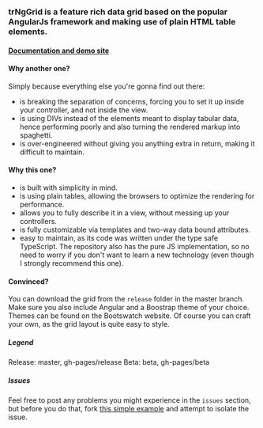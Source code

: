 ### trNgGrid is a feature rich data grid based on the popular AngularJs framework and making use of plain HTML table elements.

#### [Documentation and demo site](http://moonstorm.github.io/trNgGrid/release)

#### Why another one?

Simply because everything else you're gonna find out there:
- is breaking the separation of concerns, forcing you to set it up inside your controller, and not inside the view.
- is using DIVs instead of the elements meant to display tabular data, hence performing poorly and also turning the rendered markup into spaghetti.
- is over-engineered without giving you anything extra in return, making it difficult to maintain.

#### Why this one?
- is built with simplicity in mind.
- is using plain tables, allowing the browsers to optimize the rendering for performance.
- allows you to fully describe it in a view, without messing up your controllers.
- is fully customizable via templates and two-way data bound attributes.
- easy to maintain, as its code was written under the type safe TypeScript. The repository also has the pure JS implementation, so no need to worry if you don't want to learn a new technology (even though I strongly recommend this one).

#### Convinced?
You can download the grid from the `release` folder in the master branch. Make sure you also include Angular and a Boostrap theme of your choice. Themes can be found on the Bootswatch website. Of course you can craft your own, as the grid layout is quite easy to style.

##### Legend
Release: master, gh-pages/release
Beta: beta, gh-pages/beta

##### Issues
 Feel free to post any problems you might experience in the `issues` section, but before you do that, fork [this simple example](http://jsfiddle.net/MoonStorm/pkuca2f8/) and attempt to isolate the issue.
 
